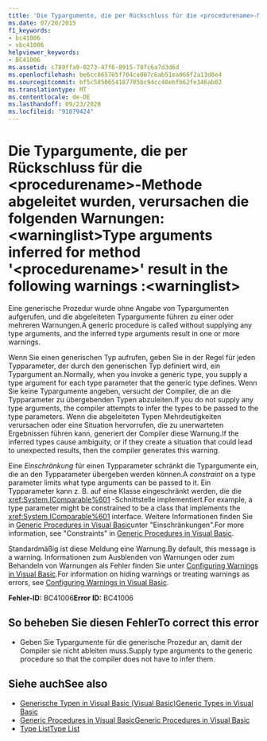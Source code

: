 ```yaml
---
title: 'Die Typargumente, die per Rückschluss für die <procedurename>-Methode abgeleitet wurden, verursachen die folgenden Warnungen: <warninglist>'
ms.date: 07/20/2015
f1_keywords:
- bc41006
- vbc41006
helpviewer_keywords:
- BC41006
ms.assetid: c789ffa9-0273-47f6-8915-78fc6a7d3d6d
ms.openlocfilehash: be6cc865765f704ce007c6ab51ea066f2a13d8e4
ms.sourcegitcommit: bf5c5850654187705bc94cc40ebfb62fe346ab02
ms.translationtype: MT
ms.contentlocale: de-DE
ms.lasthandoff: 09/23/2020
ms.locfileid: "91079424"
---
```

# <a name="type-arguments-inferred-for-method-procedurename-result-in-the-following-warnings-warninglist"></a><span data-ttu-id="66c3d-102">Die Typargumente, die per Rückschluss für die \<procedurename>-Methode abgeleitet wurden, verursachen die folgenden Warnungen: \<warninglist></span><span class="sxs-lookup"><span data-stu-id="66c3d-102">Type arguments inferred for method '\<procedurename>' result in the following warnings :\<warninglist></span></span>

<span data-ttu-id="66c3d-103">Eine generische Prozedur wurde ohne Angabe von Typargumenten aufgerufen, und die abgeleiteten Typargumente führen zu einer oder mehreren Warnungen.</span><span class="sxs-lookup"><span data-stu-id="66c3d-103">A generic procedure is called without supplying any type arguments, and the inferred type arguments result in one or more warnings.</span></span>  
  
 <span data-ttu-id="66c3d-104">Wenn Sie einen generischen Typ aufrufen, geben Sie in der Regel für jeden Typparameter, der durch den generischen Typ definiert wird, ein Typargument an.</span><span class="sxs-lookup"><span data-stu-id="66c3d-104">Normally, when you invoke a generic type, you supply a type argument for each type parameter that the generic type defines.</span></span> <span data-ttu-id="66c3d-105">Wenn Sie keine Typargumente angeben, versucht der Compiler, die an die Typparameter zu übergebenden Typen abzuleiten.</span><span class="sxs-lookup"><span data-stu-id="66c3d-105">If you do not supply any type arguments, the compiler attempts to infer the types to be passed to the type parameters.</span></span> <span data-ttu-id="66c3d-106">Wenn die abgeleiteten Typen Mehrdeutigkeiten verursachen oder eine Situation hervorrufen, die zu unerwarteten Ergebnissen führen kann, generiert der Compiler diese Warnung.</span><span class="sxs-lookup"><span data-stu-id="66c3d-106">If the inferred types cause ambiguity, or if they create a situation that could lead to unexpected results, then the compiler generates this warning.</span></span>  
  
 <span data-ttu-id="66c3d-107">Eine *Einschränkung* für einen Typparameter schränkt die Typargumente ein, die an den Typparameter übergeben werden können.</span><span class="sxs-lookup"><span data-stu-id="66c3d-107">A *constraint* on a type parameter limits what type arguments can be passed to it.</span></span> <span data-ttu-id="66c3d-108">Ein Typparameter kann z. B. auf eine Klasse eingeschränkt werden, die die <xref:System.IComparable%601> -Schnittstelle implementiert.</span><span class="sxs-lookup"><span data-stu-id="66c3d-108">For example, a type parameter might be constrained to be a class that implements the <xref:System.IComparable%601> interface.</span></span> <span data-ttu-id="66c3d-109">Weitere Informationen finden Sie in [Generic Procedures in Visual Basic](../programming-guide/language-features/data-types/generic-procedures.md)unter "Einschränkungen".</span><span class="sxs-lookup"><span data-stu-id="66c3d-109">For more information, see "Constraints" in [Generic Procedures in Visual Basic](../programming-guide/language-features/data-types/generic-procedures.md).</span></span>  
  
 <span data-ttu-id="66c3d-110">Standardmäßig ist diese Meldung eine Warnung.</span><span class="sxs-lookup"><span data-stu-id="66c3d-110">By default, this message is a warning.</span></span> <span data-ttu-id="66c3d-111">Informationen zum Ausblenden von Warnungen oder zum Behandeln von Warnungen als Fehler finden Sie unter [Configuring Warnings in Visual Basic](/visualstudio/ide/configuring-warnings-in-visual-basic).</span><span class="sxs-lookup"><span data-stu-id="66c3d-111">For information on hiding warnings or treating warnings as errors, see [Configuring Warnings in Visual Basic](/visualstudio/ide/configuring-warnings-in-visual-basic).</span></span>  
  
 <span data-ttu-id="66c3d-112">**Fehler-ID:** BC41006</span><span class="sxs-lookup"><span data-stu-id="66c3d-112">**Error ID:** BC41006</span></span>  
  
## <a name="to-correct-this-error"></a><span data-ttu-id="66c3d-113">So beheben Sie diesen Fehler</span><span class="sxs-lookup"><span data-stu-id="66c3d-113">To correct this error</span></span>  
  
- <span data-ttu-id="66c3d-114">Geben Sie Typargumente für die generische Prozedur an, damit der Compiler sie nicht ableiten muss.</span><span class="sxs-lookup"><span data-stu-id="66c3d-114">Supply type arguments to the generic procedure so that the compiler does not have to infer them.</span></span>  
  
## <a name="see-also"></a><span data-ttu-id="66c3d-115">Siehe auch</span><span class="sxs-lookup"><span data-stu-id="66c3d-115">See also</span></span>

- [<span data-ttu-id="66c3d-116">Generische Typen in Visual Basic (Visual Basic)</span><span class="sxs-lookup"><span data-stu-id="66c3d-116">Generic Types in Visual Basic</span></span>](../programming-guide/language-features/data-types/generic-types.md)
- [<span data-ttu-id="66c3d-117">Generic Procedures in Visual Basic</span><span class="sxs-lookup"><span data-stu-id="66c3d-117">Generic Procedures in Visual Basic</span></span>](../programming-guide/language-features/data-types/generic-procedures.md)
- [<span data-ttu-id="66c3d-118">Type List</span><span class="sxs-lookup"><span data-stu-id="66c3d-118">Type List</span></span>](../language-reference/statements/type-list.md)
